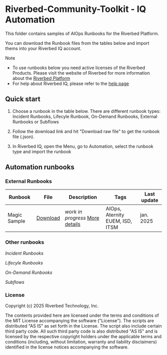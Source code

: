 # Riverbed-Community-Toolkit - IQ Automation

This folder contains samples of AIOps Runbooks for the Riverbed Platform.

You can download the Runbook files from the tables below and import thems into your Riverbed IQ account. 

> [!NOTE]
> * To use runbooks below you need active licenses of the Riverbed Products. Please visit the website of Riverbed for more information about the [Riverbed Platform](https://www.riverbed.com/platform)
> * For help about Riverbed IQ, please refer to the [help page](https://help.cloud.riverbed.com/) 

## Quick start

1. Choose a runbook in the table below. There are different runbook types: Incident Runbooks, Lifecyle Runbook, On-Demand Runbooks, External Runbooks or Subflows

2. Follow the download link and hit "Download raw file" to get the runbook file (.json).

3. In Riverbed IQ, open the Menu, go to Automation, select the runbook type and import the runbook

## Automation runbooks

### External Runbooks

| Runbook | File | Description | Tags | Last update |
| --- | --- | --- | --- | --- |
| Magic Sample | [Download](Automation/External%20Runbooks/101/Magic%20Sample.json) | *work in progress* [More details](Automation/External%20Runbooks/101) | AIOps, Aternity EUEM, ISD, ITSM | jan. 2025 |

### Other runbooks

*Incident Runbooks*

*Lifecyle Runbooks*

*On-Demand Runbooks*

*Subflows*

### License

Copyright (c) 2025 Riverbed Technology, Inc.

The contents provided here are licensed under the terms and conditions of the MIT License accompanying the software ("License"). The scripts are distributed "AS IS" as set forth in the License. The script also include certain third party code. All such third party code is also distributed "AS IS" and is licensed by the respective copyright holders under the applicable terms and conditions (including, without limitation, warranty and liability disclaimers) identified in the license notices accompanying the software.
